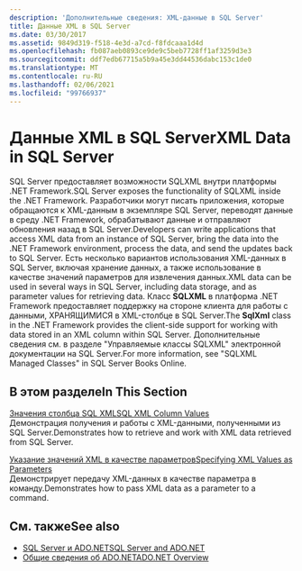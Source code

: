 ```yaml
---
description: 'Дополнительные сведения: XML-данные в SQL Server'
title: Данные XML в SQL Server
ms.date: 03/30/2017
ms.assetid: 9849d319-f518-4e3d-a7cd-f8fdcaaa1d4d
ms.openlocfilehash: fb087aeb0893ce9de9c5beb7728ff1af3259d3e3
ms.sourcegitcommit: ddf7edb67715a5b9a45e3dd44536dabc153c1de0
ms.translationtype: MT
ms.contentlocale: ru-RU
ms.lasthandoff: 02/06/2021
ms.locfileid: "99766937"
---
```

# <a name="xml-data-in-sql-server"></a><span data-ttu-id="fd0ad-103">Данные XML в SQL Server</span><span class="sxs-lookup"><span data-stu-id="fd0ad-103">XML Data in SQL Server</span></span>

<span data-ttu-id="fd0ad-104">SQL Server предоставляет возможности SQLXML внутри платформы .NET Framework.</span><span class="sxs-lookup"><span data-stu-id="fd0ad-104">SQL Server exposes the functionality of SQLXML inside the .NET Framework.</span></span> <span data-ttu-id="fd0ad-105">Разработчики могут писать приложения, которые обращаются к XML-данным в экземпляре SQL Server, переводят данные в среду .NET Framework, обрабатывают данные и отправляют обновления назад в SQL Server.</span><span class="sxs-lookup"><span data-stu-id="fd0ad-105">Developers can write applications that access XML data from an instance of SQL Server, bring the data into the .NET Framework environment, process the data, and send the updates back to SQL Server.</span></span> <span data-ttu-id="fd0ad-106">Есть несколько вариантов использования XML-данных в SQL Server, включая хранение данных, а также использование в качестве значений параметров для извлечения данных.</span><span class="sxs-lookup"><span data-stu-id="fd0ad-106">XML data can be used in several ways in SQL Server, including data storage, and as parameter values for retrieving data.</span></span> <span data-ttu-id="fd0ad-107">Класс **SQLXML** в платформа .NET Framework предоставляет поддержку на стороне клиента для работы с данными, ХРАНЯЩИМИСЯ в XML-столбце в SQL Server.</span><span class="sxs-lookup"><span data-stu-id="fd0ad-107">The **SqlXml** class in the .NET Framework provides the client-side support for working with data stored in an XML column within SQL Server.</span></span> <span data-ttu-id="fd0ad-108">Дополнительные сведения см. в разделе "Управляемые классы SQLXML" электронной документации на SQL Server.</span><span class="sxs-lookup"><span data-stu-id="fd0ad-108">For more information, see "SQLXML Managed Classes" in SQL Server Books Online.</span></span>  
  
## <a name="in-this-section"></a><span data-ttu-id="fd0ad-109">В этом разделе</span><span class="sxs-lookup"><span data-stu-id="fd0ad-109">In This Section</span></span>  

 [<span data-ttu-id="fd0ad-110">Значения столбца SQL XML</span><span class="sxs-lookup"><span data-stu-id="fd0ad-110">SQL XML Column Values</span></span>](sql-xml-column-values.md)  
 <span data-ttu-id="fd0ad-111">Демонстрация получения и работы с XML-данными, полученными из SQL Server.</span><span class="sxs-lookup"><span data-stu-id="fd0ad-111">Demonstrates how to retrieve and work with XML data retrieved from SQL Server.</span></span>  
  
 [<span data-ttu-id="fd0ad-112">Указание значений XML в качестве параметров</span><span class="sxs-lookup"><span data-stu-id="fd0ad-112">Specifying XML Values as Parameters</span></span>](specifying-xml-values-as-parameters.md)  
 <span data-ttu-id="fd0ad-113">Демонстрирует передачу XML-данных в качестве параметра в команду.</span><span class="sxs-lookup"><span data-stu-id="fd0ad-113">Demonstrates how to pass XML data as a parameter to a command.</span></span>  
  
## <a name="see-also"></a><span data-ttu-id="fd0ad-114">См. также</span><span class="sxs-lookup"><span data-stu-id="fd0ad-114">See also</span></span>

- [<span data-ttu-id="fd0ad-115">SQL Server и ADO.NET</span><span class="sxs-lookup"><span data-stu-id="fd0ad-115">SQL Server and ADO.NET</span></span>](index.md)
- [<span data-ttu-id="fd0ad-116">Общие сведения об ADO.NET</span><span class="sxs-lookup"><span data-stu-id="fd0ad-116">ADO.NET Overview</span></span>](../ado-net-overview.md)
